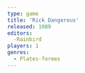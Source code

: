 ```yaml
---
type: game
title: 'Rick Dangerous'
released: 1989
editors: 
  -Rainbird
players: 1
genres:
  - Plates-formes
---
```


